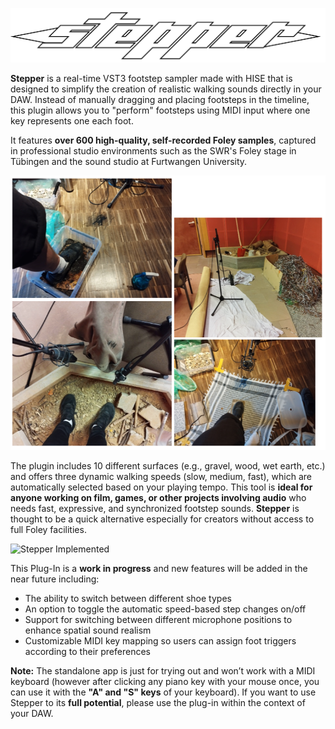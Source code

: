 ![Stepper Logo](Images/Logo_2.png)


**Stepper** is a real-time VST3 footstep sampler made with HISE that is designed to simplify the creation of realistic walking sounds directly in your DAW. Instead of manually dragging and placing footsteps in the timeline, this plugin allows you to "perform" footsteps using MIDI input where one key represents one each foot.

It features **over 600 high-quality, self-recorded Foley samples**, captured in professional studio environments such as the SWR's Foley stage in Tübingen and the sound studio at Furtwangen University. 

<img src="Images/Foley_Recording-no_bg2.png" alt="Foley Screenshot" width="600"/>

The plugin includes 10 different surfaces (e.g., gravel, wood, wet earth, etc.) and offers three dynamic walking speeds (slow, medium, fast), which are automatically selected based on your playing tempo. This tool is **ideal for anyone working on film, games, or other projects involving audio** who needs fast, expressive, and synchronized footstep sounds. **Stepper** is thought to be a quick alternative especially for creators without access to full Foley facilities.

![Stepper Implemented](Images/Stepper_FL_Studio.png)

This Plug-In is a **work in progress** and new features will be added in the near future including:
- The ability to switch between different shoe types 
- An option to toggle the automatic speed-based step changes on/off
- Support for switching between different microphone positions to enhance spatial sound realism
- Customizable MIDI key mapping so users can assign foot triggers according to their preferences


**Note:** The standalone app is just for trying out and won’t work with a MIDI keyboard (however after clicking any piano key with your mouse once, you can use it with the **"A" and "S" keys** of your keyboard). If you want to use Stepper to its **full potential**, please use the plug-in within the context of your DAW.


